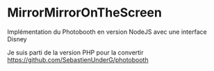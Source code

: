 # MirrorMirrorOnTheScreen

Implémentation du Photobooth en version NodeJS avec une interface Disney

Je suis parti de la version PHP pour la convertir 
https://github.com/SebastienUnderG/photobooth
